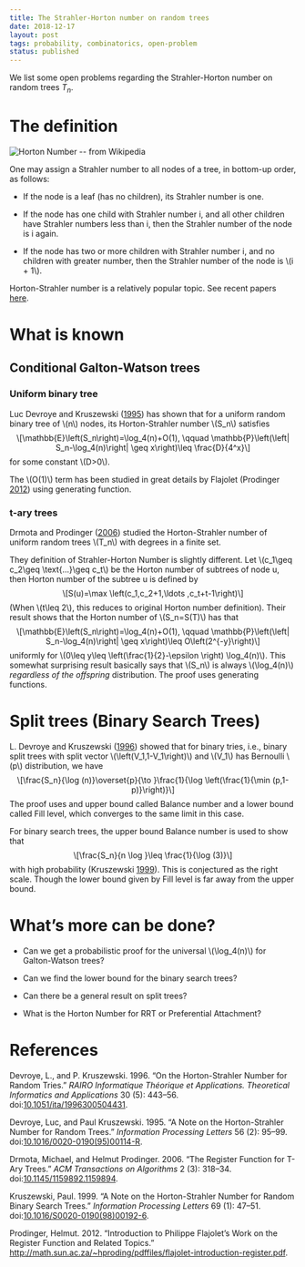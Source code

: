 ```yaml
---
title: The Strahler-Horton number on random trees
date: 2018-12-17
layout: post
tags: probability, combinatorics, open-problem
status: published
---
```


We list some open problems regarding the Strahler-Horton number on random trees $T_n$.

<!-- END_SUMMARY -->

<h1 id="the-definition">The definition</h1>


![Horton Number -- from Wikipedia](https://upload.wikimedia.org/wikipedia/commons/thumb/e/e6/Flussordnung_%28Strahler%29.svg/1000px-Flussordnung_%28Strahler%29.svg.png)

<p>One may assign a Strahler number to all nodes of a tree, in bottom-up order, as follows:</p>
<ul>
<li><p>If the node is a leaf (has no children), its Strahler number is one.</p></li>
<li><p>If the node has one child with Strahler number i, and all other children have Strahler numbers less than i, then the Strahler number of the node is i again.</p></li>
<li><p>If the node has two or more children with Strahler number i, and no children with greater number, then the Strahler number of the node is <span class="math inline">\(i + 1\)</span>.</p></li>
</ul>
<p>Horton-Strahler number is a relatively popular topic. See recent papers <a href="https://scholar.google.ca/scholar?as_ylo=2014&amp;q=Horton-Strahler+number&amp;hl=en&amp;as_sdt=0,5">here</a>.</p>
<h1 id="what-is-known">What is known</h1>
<h2 id="conditional-galton-watson-trees">Conditional Galton-Watson trees</h2>
<h3 id="uniform-binary-tree">Uniform binary tree</h3>
<p><span class="citation">Luc Devroye and Kruszewski (<a href="#ref-devroye1995">1995</a>)</span> has shown that for a uniform random binary tree of <span class="math inline">\(n\)</span> nodes, its Horton-Strahler number <span class="math inline">\(S_n\)</span> satisfies <span class="math display">\[\mathbb{E}\left(S_n\right)=\log_4(n)+O(1), \qquad
    \mathbb{P}\left(\left| S_n-\log_4(n)\right| \geq x\right)\leq \frac{D}{4^x}\]</span> for some constant <span class="math inline">\(D&gt;0\)</span>.</p>
<p>The <span class="math inline">\(O(1)\)</span> term has been studied in great details by Flajolet <span class="citation">(Prodinger <a href="#ref-prodinger2012">2012</a>)</span> using generating function.</p>
<h3 id="t-ary-trees">t-ary trees</h3>
<p><span class="citation">Drmota and Prodinger (<a href="#ref-drmota2006">2006</a>)</span> studied the Horton-Strahler number of uniform random trees <span class="math inline">\(T_n\)</span> with degrees in a finite set.</p>
<p>They definition of Strahler-Horton Number is slightly different. Let <span class="math inline">\(c_1\geq c_2\geq \text{...}\geq c_t\)</span> be the Horton number of subtrees of node u, then Horton number of the subtree u is defined by <span class="math display">\[S(u)=\max \left(c_1,c_2+1,\ldots  ,c_t+t-1\right)\]</span> (When <span class="math inline">\(t\leq 2\)</span>, this reduces to original Horton number definition). Their result shows that the Horton number of <span class="math inline">\(S_n=S(T)\)</span> has that <span class="math display">\[\mathbb{E}\left(S_n\right)=\log_4(n)+O(1), \qquad \mathbb{P}\left(\left| S_n-\log_4(n)\right| \geq x\right)\leq O\left(2^{-y}\right)\]</span> uniformly for <span class="math inline">\(0\leq y\leq \left(\frac{1}{2}-\epsilon \right) \log_4(n)\)</span>. This somewhat surprising result basically says that <span class="math inline">\(S_n\)</span> is always <span class="math inline">\(\log_4(n)\)</span> <em>regardless of the offspring</em> distribution. The proof uses generating functions.</p>
<h1 id="split-trees-binary-search-trees">Split trees (Binary Search Trees)</h1>
<p><span class="citation">L. Devroye and Kruszewski (<a href="#ref-devroye1996">1996</a>)</span> showed that for binary tries, i.e., binary split trees with split vector <span class="math inline">\(\left(V_1,1-V_1\right)\)</span> and <span class="math inline">\(V_1\)</span> has Bernoulli <span class="math inline">\(p\)</span> distribution, we have <span class="math display">\[\frac{S_n}{\log (n)}\overset{p}{\to }\frac{1}{\log \left(\frac{1}{\min (p,1-p)}\right)}\]</span> The proof uses and upper bound called Balance number and a lower bound called Fill level, which converges to the same limit in this case.</p>
<p>For binary search trees, the upper bound Balance number is used to show that <span class="math display">\[\frac{S_n}{n \log }\leq \frac{1}{\log (3)}\]</span> with high probability <span class="citation">(Kruszewski <a href="#ref-kruszewski1999">1999</a>)</span>. This is conjectured as the right scale. Though the lower bound given by Fill level is far away from the upper bound.</p>
<h1 id="whats-more-can-be-done">What’s more can be done?</h1>
<ul>
<li><p>Can we get a probabilistic proof for the universal <span class="math inline">\(\log_4(n)\)</span> for Galton-Watson trees?</p></li>
<li><p>Can we find the lower bound for the binary search trees?</p></li>
<li><p>Can there be a general result on split trees?</p></li>
<li><p>What is the Horton Number for RRT or Preferential Attachment?</p></li>
</ul>
<h1 id="references" class="unnumbered">References</h1>
<div id="refs" class="references">
<div id="ref-devroye1996">
<p>Devroye, L., and P. Kruszewski. 1996. “On the Horton-Strahler Number for Random Tries.” <em>RAIRO Informatique Théorique et Applications. Theoretical Informatics and Applications</em> 30 (5): 443–56. doi:<a href="https://doi.org/10.1051/ita/1996300504431">10.1051/ita/1996300504431</a>.</p>
</div>
<div id="ref-devroye1995">
<p>Devroye, Luc, and Paul Kruszewski. 1995. “A Note on the Horton-Strahler Number for Random Trees.” <em>Information Processing Letters</em> 56 (2): 95–99. doi:<a href="https://doi.org/10.1016/0020-0190(95)00114-R">10.1016/0020-0190(95)00114-R</a>.</p>
</div>
<div id="ref-drmota2006">
<p>Drmota, Michael, and Helmut Prodinger. 2006. “The Register Function for T-Ary Trees.” <em>ACM Transactions on Algorithms</em> 2 (3): 318–34. doi:<a href="https://doi.org/10.1145/1159892.1159894">10.1145/1159892.1159894</a>.</p>
</div>
<div id="ref-kruszewski1999">
<p>Kruszewski, Paul. 1999. “A Note on the Horton-Strahler Number for Random Binary Search Trees.” <em>Information Processing Letters</em> 69 (1): 47–51. doi:<a href="https://doi.org/10.1016/S0020-0190(98)00192-6">10.1016/S0020-0190(98)00192-6</a>.</p>
</div>
<div id="ref-prodinger2012">
<p>Prodinger, Helmut. 2012. “Introduction to Philippe Flajolet’s Work on the Register Function and Related Topics.” <a href="http://math.sun.ac.za/~hproding/pdffiles/flajolet-introduction-register.pdf" class="uri">http://math.sun.ac.za/~hproding/pdffiles/flajolet-introduction-register.pdf</a>.</p>
</div>
</div>

